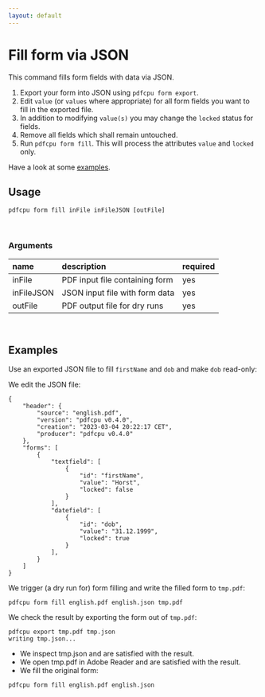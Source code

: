 ```yaml
---
layout: default
---
```


# Fill form via JSON

This command fills form fields with data via JSON.

1. Export your form into JSON using `pdfcpu form export`.
2. Edit `value` (or `values` where appropriate) for all form fields you want to fill in the exported file.
3. In addition to modifying `value(s)` you may change the `locked` status for fields.
3. Remove all fields which shall remain untouched.
4. Run `pdfcpu form fill`. This will process the attributes `value` and `locked` only.

Have a look at some [examples](#examples). 

## Usage

```
pdfcpu form fill inFile inFileJSON [outFile]
```
<br>

### Arguments

| name         | description         | required
|:-------------|:--------------------|:--------
| inFile       | PDF input file containing form      | yes
| inFileJSON   | JSON input file with form data    | yes
| outFile      | PDF output file for dry runs      | yes

<br>

## Examples

Use an exported JSON file to fill `firstName` and `dob` and make `dob` read-only:

We edit the JSON file:
```
{
	"header": {
		"source": "english.pdf",
		"version": "pdfcpu v0.4.0",
		"creation": "2023-03-04 20:22:17 CET",
		"producer": "pdfcpu v0.4.0"
	},
	"forms": [
		{
			"textfield": [
				{
					"id": "firstName",
					"value": "Horst",
					"locked": false
				}
			],
			"datefield": [
				{
					"id": "dob",
					"value": "31.12.1999",
					"locked": true
				}
			],
		}
	]
}
```

We trigger (a dry run for) form filling and write the filled form to `tmp.pdf`:
```
pdfcpu form fill english.pdf english.json tmp.pdf
```

We check the result by exporting the form out of `tmp.pdf`:

```
pdfcpu export tmp.pdf tmp.json
writing tmp.json...
```

* We inspect tmp.json and are satisfied with the result.
* We open tmp.pdf in Adobe Reader and are satisfied with the result.
* We fill the original form:

```
pdfcpu form fill english.pdf english.json
```
